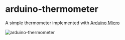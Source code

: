arduino-thermometer
===================

A simple thermometer implemented with [Arduino Micro]

![arduino-thermometer](http://ja.ngs.io/images/2014-08-23-arduino-thermometer/1.jpg)

[Arduino Micro]: http://arduino.cc/en/Main/arduinoBoardMicro
